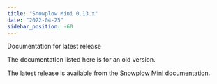 ```yaml
---
title: "Snowplow Mini 0.13.x"
date: "2022-04-25"
sidebar_position: -60
---
```


Documentation for latest release

The documentation listed here is for an old version.

The latest release is available from the [Snowplow Mini documentation](/docs/pipeline-components-and-applications/snowplow-mini/).
